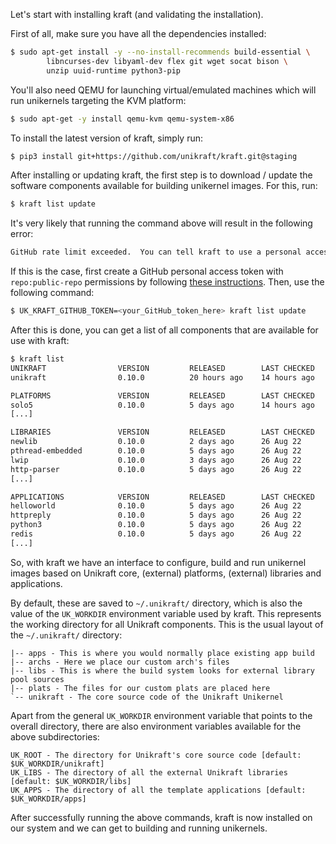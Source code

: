 Let's start with installing kraft (and validating the installation).

First of all, make sure you have all the dependencies installed:
```bash
$ sudo apt-get install -y --no-install-recommends build-essential \
        libncurses-dev libyaml-dev flex git wget socat bison \
        unzip uuid-runtime python3-pip
```

You'll also need QEMU for launching virtual/emulated machines which will run unikernels targeting the KVM platform:
```bash
$ sudo apt-get -y install qemu-kvm qemu-system-x86
```

To install the latest version of kraft, simply run:
```bash
$ pip3 install git+https://github.com/unikraft/kraft.git@staging
```

After installing or updating kraft, the first step is to download / update the software components available for building unikernel images.
For this, run:
```bash
$ kraft list update
```

It's very likely that running the command above will result in the following error:
```bash
GitHub rate limit exceeded.  You can tell kraft to use a personal access token by setting the UK_KRAFT_GITHUB_TOKEN environmental variable.
```

If this is the case, first create a GitHub personal access token with `repo:public-repo` permissions by following [these instructions](https://docs.github.com/en/github/authenticating-to-github/keeping-your-account-and-data-secure/creating-a-personal-access-token).
Then, use the following command:
```bash
$ UK_KRAFT_GITHUB_TOKEN=<your_GitHub_token_here> kraft list update
```

After this is done, you can get a list of all components that are available for use with kraft:
```bash
$ kraft list
UNIKRAFT                VERSION         RELEASED        LAST CHECKED
unikraft                0.10.0          20 hours ago    14 hours ago

PLATFORMS               VERSION         RELEASED        LAST CHECKED
solo5                   0.10.0          5 days ago      14 hours ago
[...]

LIBRARIES               VERSION         RELEASED        LAST CHECKED
newlib                  0.10.0          2 days ago      26 Aug 22
pthread-embedded        0.10.0          5 days ago      26 Aug 22
lwip                    0.10.0          3 days ago      26 Aug 22
http-parser             0.10.0          5 days ago      26 Aug 22
[...]

APPLICATIONS            VERSION         RELEASED        LAST CHECKED
helloworld              0.10.0          5 days ago      26 Aug 22
httpreply               0.10.0          5 days ago      26 Aug 22
python3                 0.10.0          5 days ago      26 Aug 22
redis                   0.10.0          5 days ago      26 Aug 22
[...]
```

So, with kraft we have an interface to configure, build and run unikernel images based on Unikraft core, (external) platforms, (external) libraries and applications.

By default, these are saved to `~/.unikraft/` directory, which is also the value of the `UK_WORKDIR` environment variable used by kraft.
This represents the working directory for all Unikraft components.
This is the usual layout of the `~/.unikraft/` directory:
```
|-- apps - This is where you would normally place existing app build
|-- archs - Here we place our custom arch's files
|-- libs - This is where the build system looks for external library pool sources
|-- plats - The files for our custom plats are placed here
`-- unikraft - The core source code of the Unikraft Unikernel
```

Apart from the general `UK_WORKDIR` environment variable that points to the overall directory, there are also environment variables available for the above subdirectories:
```
UK_ROOT - The directory for Unikraft's core source code [default: $UK_WORKDIR/unikraft]
UK_LIBS - The directory of all the external Unikraft libraries [default: $UK_WORKDIR/libs]
UK_APPS - The directory of all the template applications [default: $UK_WORKDIR/apps]
```

After successfully running the above commands, kraft is now installed on our system and we can get to building and running unikernels.
